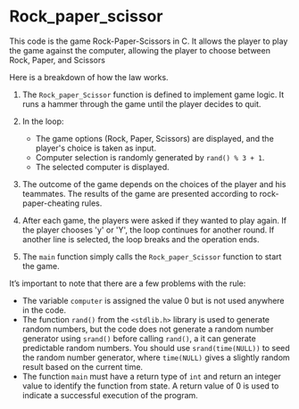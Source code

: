# Rock_paper_scissor

This code is the game Rock-Paper-Scissors in C. It allows the player to play the game against the computer, allowing the player to choose between Rock, Paper, and Scissors

Here is a breakdown of how the law works.

1. The `Rock_paper_Scissor` function is defined to implement game logic. It runs a hammer through the game until the player decides to quit.

2. In the loop:
   - The game options (Rock, Paper, Scissors) are displayed, and the player's choice is taken as input.
   - Computer selection is randomly generated by `rand() % 3 + 1`.
   - The selected computer is displayed.

3. The outcome of the game depends on the choices of the player and his teammates. The results of the game are presented according to rock-paper-cheating rules.

4. After each game, the players were asked if they wanted to play again. If the player chooses 'y' or 'Y', the loop continues for another round. If another line is selected, the loop breaks and the operation ends.

5. The `main` function simply calls the `Rock_paper_Scissor` function to start the game.

It’s important to note that there are a few problems with the rule:
- The variable `computer` is assigned the value 0 but is not used anywhere in the code.
- The function `rand()` from the `<stdlib.h>` library is used to generate random numbers, but the code does not generate a random number generator using `srand()` before calling `rand()`, a it can generate predictable random numbers. You should use `srand(time(NULL))` to seed the random number generator, where `time(NULL)` gives a slightly random result based on the current time.
- The function `main` must have a return type of `int` and return an integer value to identify the function from state. A return value of 0 is used to indicate a successful execution of the program.

